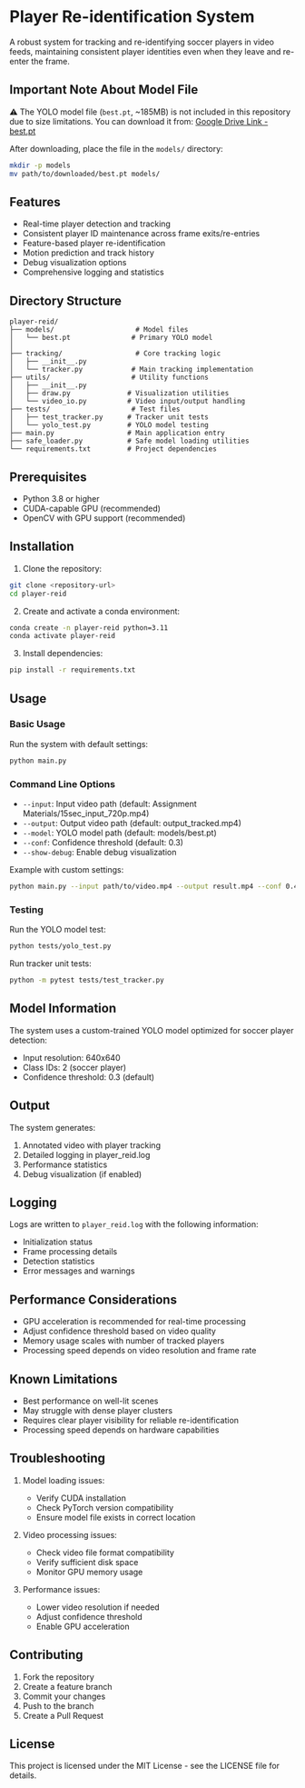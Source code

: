 # Player Re-identification System

A robust system for tracking and re-identifying soccer players in video feeds, maintaining consistent player identities even when they leave and re-enter the frame.

## Important Note About Model File

⚠️ The YOLO model file (`best.pt`, ~185MB) is not included in this repository due to size limitations. You can download it from:
[Google Drive Link - best.pt](https://drive.google.com/file/d/1-5fOSHOSB9UXyP_enOoZNAMScrePVcMD/view)

After downloading, place the file in the `models/` directory:
```bash
mkdir -p models
mv path/to/downloaded/best.pt models/
```

## Features

- Real-time player detection and tracking
- Consistent player ID maintenance across frame exits/re-entries
- Feature-based player re-identification
- Motion prediction and track history
- Debug visualization options
- Comprehensive logging and statistics

## Directory Structure

```
player-reid/
├── models/                    # Model files
│   └── best.pt               # Primary YOLO model
│
├── tracking/                  # Core tracking logic
│   ├── __init__.py
│   └── tracker.py            # Main tracking implementation
├── utils/                    # Utility functions
│   ├── __init__.py
│   ├── draw.py              # Visualization utilities
│   └── video_io.py          # Video input/output handling
├── tests/                    # Test files
│   ├── test_tracker.py      # Tracker unit tests
│   └── yolo_test.py         # YOLO model testing
├── main.py                  # Main application entry
├── safe_loader.py           # Safe model loading utilities
└── requirements.txt         # Project dependencies
```

## Prerequisites

- Python 3.8 or higher
- CUDA-capable GPU (recommended)
- OpenCV with GPU support (recommended)

## Installation

1. Clone the repository:
```bash
git clone <repository-url>
cd player-reid
```

2. Create and activate a conda environment:
```bash
conda create -n player-reid python=3.11
conda activate player-reid
```

3. Install dependencies:
```bash
pip install -r requirements.txt
```

## Usage

### Basic Usage

Run the system with default settings:
```bash
python main.py
```

### Command Line Options

- `--input`: Input video path (default: Assignment Materials/15sec_input_720p.mp4)
- `--output`: Output video path (default: output_tracked.mp4)
- `--model`: YOLO model path (default: models/best.pt)
- `--conf`: Confidence threshold (default: 0.3)
- `--show-debug`: Enable debug visualization

Example with custom settings:
```bash
python main.py --input path/to/video.mp4 --output result.mp4 --conf 0.4 --show-debug
```

### Testing

Run the YOLO model test:
```bash
python tests/yolo_test.py
```

Run tracker unit tests:
```bash
python -m pytest tests/test_tracker.py
```

## Model Information

The system uses a custom-trained YOLO model optimized for soccer player detection:
- Input resolution: 640x640
- Class IDs: 2 (soccer player)
- Confidence threshold: 0.3 (default)

## Output

The system generates:
1. Annotated video with player tracking
2. Detailed logging in player_reid.log
3. Performance statistics
4. Debug visualization (if enabled)

## Logging

Logs are written to `player_reid.log` with the following information:
- Initialization status
- Frame processing details
- Detection statistics
- Error messages and warnings

## Performance Considerations

- GPU acceleration is recommended for real-time processing
- Adjust confidence threshold based on video quality
- Memory usage scales with number of tracked players
- Processing speed depends on video resolution and frame rate

## Known Limitations

- Best performance on well-lit scenes
- May struggle with dense player clusters
- Requires clear player visibility for reliable re-identification
- Processing speed depends on hardware capabilities

## Troubleshooting

1. Model loading issues:
   - Verify CUDA installation
   - Check PyTorch version compatibility
   - Ensure model file exists in correct location

2. Video processing issues:
   - Check video file format compatibility
   - Verify sufficient disk space
   - Monitor GPU memory usage

3. Performance issues:
   - Lower video resolution if needed
   - Adjust confidence threshold
   - Enable GPU acceleration

## Contributing

1. Fork the repository
2. Create a feature branch
3. Commit your changes
4. Push to the branch
5. Create a Pull Request

## License

This project is licensed under the MIT License - see the LICENSE file for details. 
